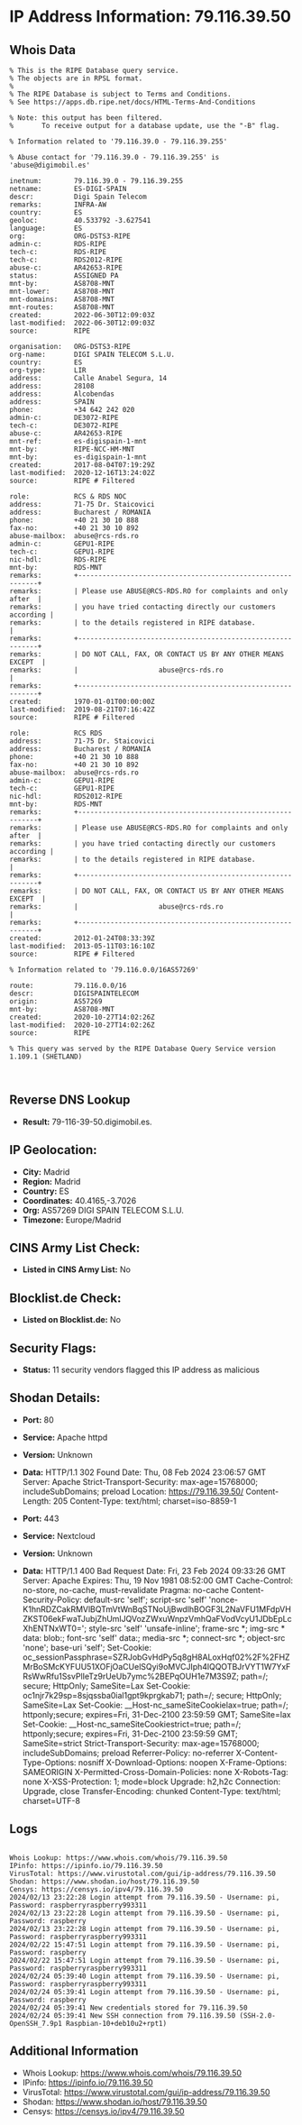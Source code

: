 # IP Address Information: 79.116.39.50

## Whois Data
```
% This is the RIPE Database query service.
% The objects are in RPSL format.
%
% The RIPE Database is subject to Terms and Conditions.
% See https://apps.db.ripe.net/docs/HTML-Terms-And-Conditions

% Note: this output has been filtered.
%       To receive output for a database update, use the "-B" flag.

% Information related to '79.116.39.0 - 79.116.39.255'

% Abuse contact for '79.116.39.0 - 79.116.39.255' is 'abuse@digimobil.es'

inetnum:        79.116.39.0 - 79.116.39.255
netname:        ES-DIGI-SPAIN
descr:          Digi Spain Telecom
remarks:        INFRA-AW
country:        ES
geoloc:         40.533792 -3.627541
language:       ES
org:            ORG-DSTS3-RIPE
admin-c:        RDS-RIPE
tech-c:         RDS-RIPE
tech-c:         RDS2012-RIPE
abuse-c:        AR42653-RIPE
status:         ASSIGNED PA
mnt-by:         AS8708-MNT
mnt-lower:      AS8708-MNT
mnt-domains:    AS8708-MNT
mnt-routes:     AS8708-MNT
created:        2022-06-30T12:09:03Z
last-modified:  2022-06-30T12:09:03Z
source:         RIPE

organisation:   ORG-DSTS3-RIPE
org-name:       DIGI SPAIN TELECOM S.L.U.
country:        ES
org-type:       LIR
address:        Calle Anabel Segura, 14
address:        28108
address:        Alcobendas
address:        SPAIN
phone:          +34 642 242 020
admin-c:        DE3072-RIPE
tech-c:         DE3072-RIPE
abuse-c:        AR42653-RIPE
mnt-ref:        es-digispain-1-mnt
mnt-by:         RIPE-NCC-HM-MNT
mnt-by:         es-digispain-1-mnt
created:        2017-08-04T07:19:29Z
last-modified:  2020-12-16T13:24:02Z
source:         RIPE # Filtered

role:           RCS & RDS NOC
address:        71-75 Dr. Staicovici
address:        Bucharest / ROMANIA
phone:          +40 21 30 10 888
fax-no:         +40 21 30 10 892
abuse-mailbox:  abuse@rcs-rds.ro
admin-c:        GEPU1-RIPE
tech-c:         GEPU1-RIPE
nic-hdl:        RDS-RIPE
mnt-by:         RDS-MNT
remarks:        +------------------------------------------------------------+
remarks:        | Please use ABUSE@RCS-RDS.RO for complaints and only after  |
remarks:        | you have tried contacting directly our customers according |
remarks:        | to the details registered in RIPE database.                |
remarks:        +------------------------------------------------------------+
remarks:        | DO NOT CALL, FAX, OR CONTACT US BY ANY OTHER MEANS EXCEPT  |
remarks:        |                    abuse@rcs-rds.ro                        |
remarks:        +------------------------------------------------------------+
created:        1970-01-01T00:00:00Z
last-modified:  2019-08-21T07:16:42Z
source:         RIPE # Filtered

role:           RCS RDS
address:        71-75 Dr. Staicovici
address:        Bucharest / ROMANIA
phone:          +40 21 30 10 888
fax-no:         +40 21 30 10 892
abuse-mailbox:  abuse@rcs-rds.ro
admin-c:        GEPU1-RIPE
tech-c:         GEPU1-RIPE
nic-hdl:        RDS2012-RIPE
mnt-by:         RDS-MNT
remarks:        +------------------------------------------------------------+
remarks:        | Please use ABUSE@RCS-RDS.RO for complaints and only after  |
remarks:        | you have tried contacting directly our customers according |
remarks:        | to the details registered in RIPE database.                |
remarks:        +------------------------------------------------------------+
remarks:        | DO NOT CALL, FAX, OR CONTACT US BY ANY OTHER MEANS EXCEPT  |
remarks:        |                    abuse@rcs-rds.ro                        |
remarks:        +------------------------------------------------------------+
created:        2012-01-24T08:33:39Z
last-modified:  2013-05-11T03:16:10Z
source:         RIPE # Filtered

% Information related to '79.116.0.0/16AS57269'

route:          79.116.0.0/16
descr:          DIGISPAINTELECOM
origin:         AS57269
mnt-by:         AS8708-MNT
created:        2020-10-27T14:02:26Z
last-modified:  2020-10-27T14:02:26Z
source:         RIPE

% This query was served by the RIPE Database Query Service version 1.109.1 (SHETLAND)



```
## Reverse DNS Lookup
- **Result:** 79-116-39-50.digimobil.es.

## IP Geolocation:
- **City:** Madrid
- **Region:** Madrid
- **Country:** ES
- **Coordinates:** 40.4165,-3.7026
- **Org:** AS57269 DIGI SPAIN TELECOM S.L.U.
- **Timezone:** Europe/Madrid

## CINS Army List Check:
- **Listed in CINS Army List:** 
No

## Blocklist.de Check:
- **Listed on Blocklist.de:** 
No

## Security Flags:
- **Status:** 11 security vendors flagged this IP address as malicious

## Shodan Details:
- **Port:** 80
- **Service:** Apache httpd
- **Version:** Unknown
- **Data:** HTTP/1.1 302 Found
Date: Thu, 08 Feb 2024 23:06:57 GMT
Server: Apache
Strict-Transport-Security: max-age=15768000; includeSubDomains; preload
Location: https://79.116.39.50/
Content-Length: 205
Content-Type: text/html; charset=iso-8859-1



- **Port:** 443
- **Service:** Nextcloud
- **Version:** Unknown
- **Data:** HTTP/1.1 400 Bad Request
Date: Fri, 23 Feb 2024 09:33:26 GMT
Server: Apache
Expires: Thu, 19 Nov 1981 08:52:00 GMT
Cache-Control: no-store, no-cache, must-revalidate
Pragma: no-cache
Content-Security-Policy: default-src 'self'; script-src 'self' 'nonce-K1hnRDZCakRMVlBQTmVtWnBqSTNoUjBwdlhBOGF3L2NaVFU1MFdpVHZKST06ekFwaTJubjZhUmlJQVozZWxuWnpzVmhQaFVodVcyU1JDbEpLcXhENTNxWT0='; style-src 'self' 'unsafe-inline'; frame-src *; img-src * data: blob:; font-src 'self' data:; media-src *; connect-src *; object-src 'none'; base-uri 'self';
Set-Cookie: oc_sessionPassphrase=SZRJobGvHdPy5q8gH8ALoxHqf02%2F%2FHZMrBoSMcKYFUU51XOFjOaCUelSQyi9oMVCJIph4lQQOTBJrVYT1W7YxFRsWwRfu1SsvPlIeTz9rUeUb7ymc%2BEPqOUH1e7M3S9Z; path=/; secure; HttpOnly; SameSite=Lax
Set-Cookie: oc1njr7k29sp=8sjqssba0ial1gpt9kprgkab71; path=/; secure; HttpOnly; SameSite=Lax
Set-Cookie: __Host-nc_sameSiteCookielax=true; path=/; httponly;secure; expires=Fri, 31-Dec-2100 23:59:59 GMT; SameSite=lax
Set-Cookie: __Host-nc_sameSiteCookiestrict=true; path=/; httponly;secure; expires=Fri, 31-Dec-2100 23:59:59 GMT; SameSite=strict
Strict-Transport-Security: max-age=15768000; includeSubDomains; preload
Referrer-Policy: no-referrer
X-Content-Type-Options: nosniff
X-Download-Options: noopen
X-Frame-Options: SAMEORIGIN
X-Permitted-Cross-Domain-Policies: none
X-Robots-Tag: none
X-XSS-Protection: 1; mode=block
Upgrade: h2,h2c
Connection: Upgrade, close
Transfer-Encoding: chunked
Content-Type: text/html; charset=UTF-8



## Logs
```

Whois Lookup: https://www.whois.com/whois/79.116.39.50
IPinfo: https://ipinfo.io/79.116.39.50
VirusTotal: https://www.virustotal.com/gui/ip-address/79.116.39.50
Shodan: https://www.shodan.io/host/79.116.39.50
Censys: https://censys.io/ipv4/79.116.39.50
2024/02/13 23:22:28 Login attempt from 79.116.39.50 - Username: pi, Password: raspberryraspberry993311
2024/02/13 23:22:28 Login attempt from 79.116.39.50 - Username: pi, Password: raspberry
2024/02/13 23:22:28 Login attempt from 79.116.39.50 - Username: pi, Password: raspberryraspberry993311
2024/02/22 15:47:51 Login attempt from 79.116.39.50 - Username: pi, Password: raspberry
2024/02/22 15:47:51 Login attempt from 79.116.39.50 - Username: pi, Password: raspberryraspberry993311
2024/02/24 05:39:40 Login attempt from 79.116.39.50 - Username: pi, Password: raspberryraspberry993311
2024/02/24 05:39:41 Login attempt from 79.116.39.50 - Username: pi, Password: raspberry
2024/02/24 05:39:41 New credentials stored for 79.116.39.50
2024/02/24 05:39:41 New SSH connection from 79.116.39.50 (SSH-2.0-OpenSSH_7.9p1 Raspbian-10+deb10u2+rpt1)

```
## Additional Information
- Whois Lookup: https://www.whois.com/whois/79.116.39.50
- IPinfo: https://ipinfo.io/79.116.39.50
- VirusTotal: https://www.virustotal.com/gui/ip-address/79.116.39.50
- Shodan: https://www.shodan.io/host/79.116.39.50
- Censys: https://censys.io/ipv4/79.116.39.50

